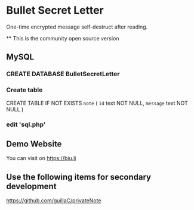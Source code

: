 # Bullet Secret Letter
One-time encrypted message self-destruct after reading.

** This is the community open source version

## MySQL

### CREATE DATABASE BulletSecretLetter

### Create table

CREATE TABLE IF NOT EXISTS `note` (
  `id` text NOT NULL,
  `message` text NOT NULL
) 

### edit 'sql.php'

## Demo Website
You can visit on https://biu.li

## Use the following items for secondary development
https://github.com/guillaC/privateNote
